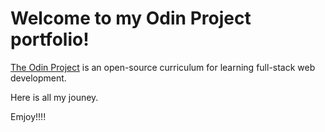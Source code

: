 # Welcome to my Odin Project portfolio!

[](https://raw.githubusercontent.com/TheOdinProject/.github/820bf855812104032715e2ed07b9dcac3e9b8366/profile/odin_background.svg)


[The Odin Project](https://www.theodinproject.com/) is an open-source curriculum for learning full-stack web development. 

Here is all my jouney.

Emjoy!!!!